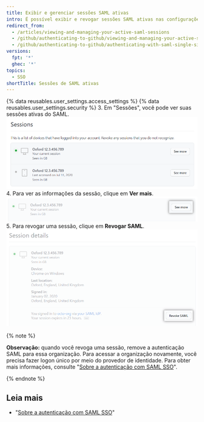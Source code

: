 ```yaml
---
title: Exibir e gerenciar sessões SAML ativas
intro: É possível exibir e revogar sessões SAML ativas nas configurações de segurança.
redirect_from:
  - /articles/viewing-and-managing-your-active-saml-sessions
  - /github/authenticating-to-github/viewing-and-managing-your-active-saml-sessions
  - /github/authenticating-to-github/authenticating-with-saml-single-sign-on/viewing-and-managing-your-active-saml-sessions
versions:
  fpt: '*'
  ghec: '*'
topics:
  - SSO
shortTitle: Sessões de SAML ativas
---
```


{% data reusables.user_settings.access_settings %}
{% data reusables.user_settings.security %}
3. Em "Sessões", você pode ver suas sessões ativas do SAML. ![Lista de sessões SAML ativas](/assets/images/help/settings/saml-active-sessions.png)
4. Para ver as informações da sessão, clique em **Ver mais**. ![Botão para abrir as informações da sessão do SAML](/assets/images/help/settings/saml-expand-session-details.png)
5. Para revogar uma sessão, clique em **Revogar SAML**. ![Botão para revogar uma sessão SAML](/assets/images/help/settings/saml-revoke-session.png)

  {% note %}

  **Observação:** quando você revoga uma sessão, remove a autenticação SAML para essa organização. Para acessar a organização novamente, você precisa fazer logon único por meio do provedor de identidade. Para obter mais informações, consulte "[Sobre a autenticação com SAML SSO](/github/authenticating-to-github/about-authentication-with-saml-single-sign-on)".

  {% endnote %}

## Leia mais

- "[Sobre a autenticação com SAML SSO](/github/authenticating-to-github/about-authentication-with-saml-single-sign-on)"
